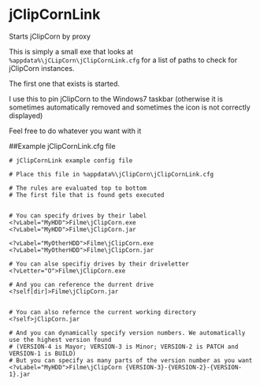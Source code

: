 # jClipCornLink
Starts jClipCorn by proxy

This is simply a small exe that looks at `%appdata%\jCLipCorn\jClipCornLink.cfg` for a list of paths to check for jClipCorn instances.

The first one that exists is started.

I use this to pin jClipCorn to the Windows7 taskbar (otherwise it is sometimes automatically removed and sometimes the icon is not correctly displayed)

Feel free to do whatever you want with it





##Example jClipCornLink.cfg file

~~~
# jClipCornLink example config file

# Place this file in %appdata%\jClipCorn\jClipCornLink.cfg

# The rules are evaluated top to bottom
# The first file that is found gets executed


# You can specify drives by their label
<?vLabel="MyHDD">Filme\jClipCorn.exe
<?vLabel="MyHDD">Filme\jClipCorn.jar

<?vLabel="MyOtherHDD">Filme\jClipCorn.exe
<?vLabel="MyOtherHDD">Filme\jClipCorn.jar

# You can alse specifiy drives by their driveletter
<?vLetter="O">Filme\jClipCorn.exe

# And you can reference the durrent drive
<?self[dir]>Filme\jClipCorn.jar


# You can also refernce the current working directory
<?self>jClipCorn.jar

# And you can dynamically specify version numbers. We automatically use the highest version found
# (VERSION-4 is Mayor; VERSION-3 is Minor; VERSION-2 is PATCH and VERSION-1 is BUILD)
# But you can specify as many parts of the version number as you want
<?vLabel="MyHDD">Filme\jClipCorn {VERSION-3}-{VERSION-2}-{VERSION-1}.jar
~~~
